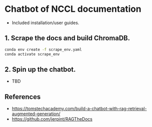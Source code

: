 # Chatbot of NCCL documentation

- Included installation/user guides.

## 1. Scrape the docs and build ChromaDB.
```bash
conda env create -f scrape_env.yaml
conda activate scrape_env
```

## 2. Spin up the chatbot.
- TBD


## References
- https://tomstechacademy.com/build-a-chatbot-with-rag-retrieval-augmented-generation/
- https://github.com/jerpint/RAGTheDocs
